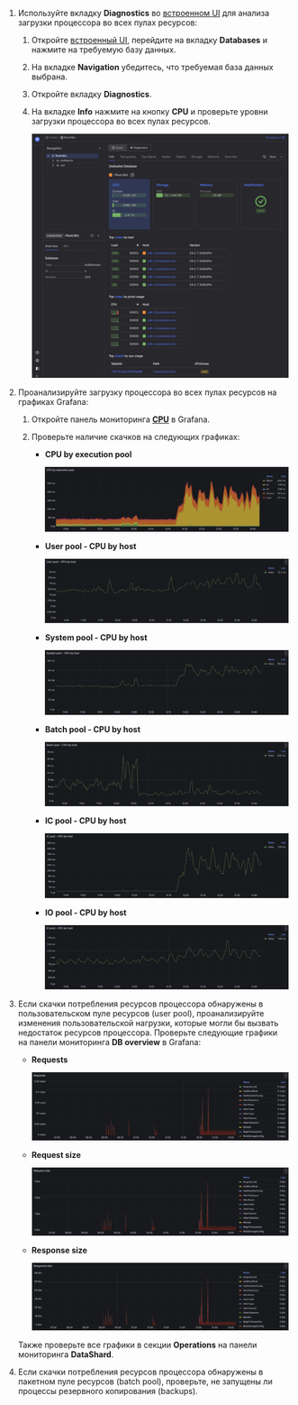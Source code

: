 1. Используйте вкладку **Diagnostics** во [встроенном UI](../../../../../reference/embedded-ui/index.md) для анализа загрузки процессора во всех пулах ресурсов:

    1. Откройте [встроенный UI](../../../../../reference/embedded-ui/index.md), перейдите на вкладку **Databases** и нажмите на требуемую базу данных.

    1. На вкладке **Navigation** убедитесь, что требуемая база данных выбрана.

    1. Откройте вкладку **Diagnostics**.

    1. На вкладке **Info** нажмите на кнопку **CPU** и проверьте уровни загрузки процессора во всех пулах ресурсов.

        ![](../_assets/embedded-ui-cpu-system-pool.png)
1. Проанализируйте загрузку процессора во всех пулах ресурсов на графиках Grafana:

    1. Откройте панель мониторинга **[CPU](../../../../../reference/observability/metrics/grafana-dashboards.md#cpu)** в Grafana.

    1. Проверьте наличие скачков на следующих графиках:

        - **CPU by execution pool**

            ![](../_assets/cpu-by-pool.png)

        - **User pool - CPU by host**

            ![](../_assets/cpu-user-pool.png)

        - **System pool - CPU by host**

            ![](../_assets/cpu-system-pool.png)

        - **Batch pool - CPU by host**

            ![](../_assets/cpu-batch-pool.png)

        - **IC pool - CPU by host**

            ![](../_assets/cpu-ic-pool.png)

        - **IO pool - CPU by host**

            ![](../_assets/cpu-io-pool.png)

1. Если скачки потребления ресурсов процессора обнаружены в пользовательском пуле ресурсов (user pool), проанализируйте изменения пользовательской нагрузки, которые могли бы вызвать недостаток ресурсов процессора. Проверьте следующие графики на панели мониторинга **DB overview** в Grafana:

    - **Requests**

        ![](../_assets/requests.png)

    - **Request size**

        ![](../_assets/request-size.png)

    - **Response size**

        ![](../_assets/response-size.png)

    Также проверьте все графики в секции **Operations** на панели мониторинга **DataShard**.

1. Если скачки потребления ресурсов процессора обнаружены в пакетном пуле ресурсов (batch pool), проверьте, не запущены ли процессы резервного копирования (backups).

